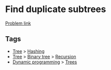 # Find duplicate subtrees

[Problem link](https://leetcode.com/problems/find-duplicate-subtrees/)

## Tags

* [Tree](/README.md#Tree) > [Hashing](/README.md#Tree-Hashing)
* [Tree](/README.md#Tree) > [Binary tree](/README.md#Tree-Binary_tree) > [Recursion](/README.md#Tree-Binary_tree-Recursion)
* [Dynamic programming](/README.md#Dynamic_programming) > [Trees](/README.md#Dynamic_programming-Trees)
